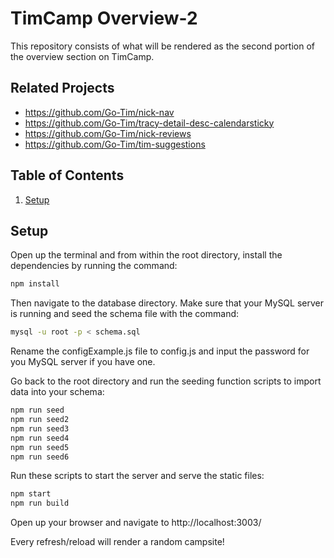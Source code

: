 # TimCamp Overview-2

This repository consists of what will be rendered as the second portion of the overview section on TimCamp.

## Related Projects

  - https://github.com/Go-Tim/nick-nav
  - https://github.com/Go-Tim/tracy-detail-desc-calendarsticky
  - https://github.com/Go-Tim/nick-reviews
  - https://github.com/Go-Tim/tim-suggestions


## Table of Contents

1. [Setup](#Setup)


## Setup

Open up the terminal and from within the root directory, install the dependencies by running the command:

```sh
npm install
```

Then navigate to the database directory. Make sure that your MySQL server is running and seed the schema file with the command:

```sh
mysql -u root -p < schema.sql
```

Rename the configExample.js file to config.js and input the password for you MySQL server if you have one.

Go back to the root directory and run the seeding function scripts to import data into your schema:

```sh
npm run seed
npm run seed2
npm run seed3
npm run seed4
npm run seed5
npm run seed6
```

Run these scripts to start the server and serve the static files:

```sh
npm start
npm run build
```

Open up your browser and navigate to http://localhost:3003/

Every refresh/reload will render a random campsite!